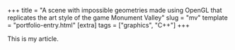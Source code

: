 +++
title = "A scene with impossible geometries made using OpenGL that replicates the art style of the game Monument Valley"
slug = "mv"
template = "portfolio-entry.html"
[extra]
tags = ["graphics", "C++"]
+++

This is my article.
